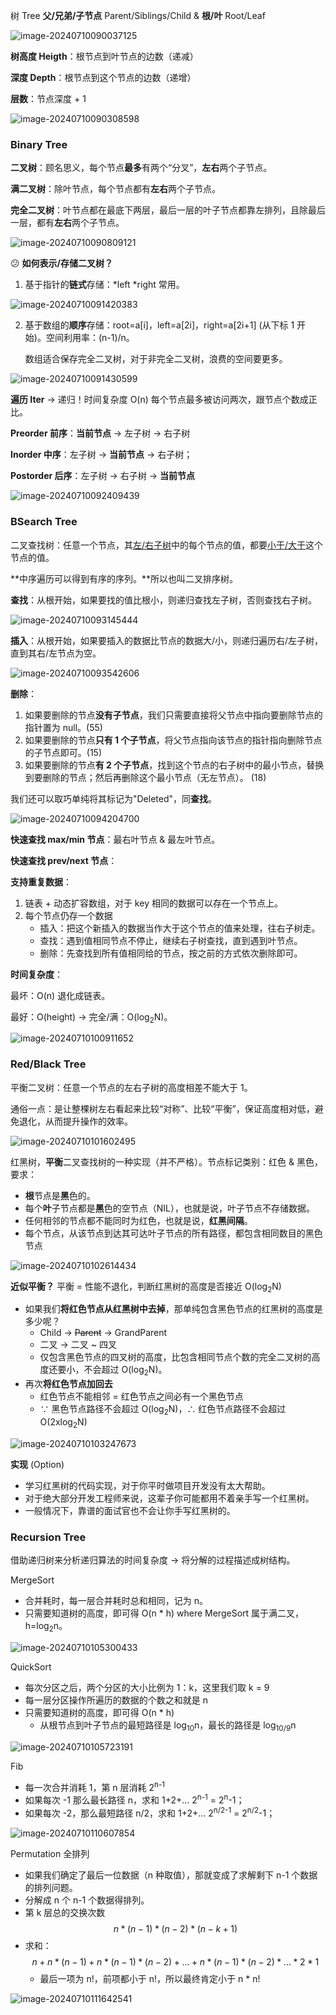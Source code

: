 树 Tree **父/兄弟/子节点** Parent/Siblings/Child & **根/叶** Root/Leaf

![image-20240710090037125](./12_tree.assets/image-20240710090037125.png)

**树高度 Heigth**：根节点到叶节点的边数（递减）

**深度 Depth**：根节点到这个节点的边数（递增）

**层数**：节点深度 + 1

![image-20240710090308598](./12_tree.assets/image-20240710090308598.png)

### Binary Tree

**二叉树**：顾名思义，每个节点**最多**有两个“分叉”，**左右**两个子节点。

**满二叉树**：除叶节点，每个节点都有**左右**两个子节点。

**完全二叉树**：叶节点都在最底下两层，最后一层的叶子节点都靠左排列，且除最后一层，都有**左右**两个子节点。

![image-20240710090809121](./12_tree.assets/image-20240710090809121.png)

:confused: **如何表示/存储二叉树？**

1. 基于指针的**链式**存储：*left *right 常用。

![image-20240710091420383](./12_tree.assets/image-20240710091420383.png)

2. 基于数组的**顺序**存储：root=a[i]，left=a[2i]，right=a[2i+1] (从下标 1 开始)。空间利用率：(n-1)/n。

   数组适合保存完全二叉树，对于非完全二叉树，浪费的空间要更多。

![image-20240710091430599](./12_tree.assets/image-20240710091430599.png)

**遍历 Iter** → 递归！时间复杂度 O(n) 每个节点最多被访问两次，跟节点个数成正比。

**Preorder 前序**：**当前节点** → 左子树 → 右子树

**Inorder 中序**：左子树 → **当前节点** → 右子树；

**Postorder 后序**：左子树 → 右子树 → **当前节点**

![image-20240710092409439](./12_tree.assets/image-20240710092409439.png)

### BSearch Tree

二叉查找树：任意一个节点，其<u>左/右子树</u>中的每个节点的值，都要<u>小于/大于</u>这个节点的值。

**中序遍历可以得到有序的序列。**所以也叫二叉排序树。

**查找**：从根开始，如果要找的值比根小，则递归查找左子树，否则查找右子树。

![image-20240710093145444](./12_tree.assets/image-20240710093145444.png)

**插入**：从根开始，如果要插入的数据比节点的数据大/小，则递归遍历右/左子树，直到其右/左节点为空。

![image-20240710093542606](./12_tree.assets/image-20240710093542606.png)

**删除**：

1. 如果要删除的节点**没有子节点**，我们只需要直接将父节点中指向要删除节点的指针置为 null。(55)
2. 如果要删除的节点**只有 1 个子节点**，将父节点指向该节点的指针指向删除节点的子节点即可。(15)
3. 如果要删除的节点**有 2 个子节点**，找到这个节点的右子树中的最小节点，替换到要删除的节点；然后再删除这个最小节点（无左节点）。 (18)

我们还可以取巧单纯将其标记为"Deleted"，同**查找**。

![image-20240710094204700](./12_tree.assets/image-20240710094204700.png)

**快速查找 max/min 节点**：最右叶节点 & 最左叶节点。

**快速查找 prev/next 节点**：

**支持重复数据**：

1. 链表 + 动态扩容数组，对于 key 相同的数据可以存在一个节点上。
2. 每个节点仍存一个数据
   - 插入：把这个新插入的数据当作大于这个节点的值来处理，往右子树走。
   - 查找：遇到值相同节点不停止，继续右子树查找，直到遇到叶节点。
   - 删除：先查找到所有值相同给的节点，按之前的方式依次删除即可。

**时间复杂度**：

最坏：O(n) 退化成链表。

最好：O(height) → 完全/满：O(log<sub>2</sub>N)。

![image-20240710100911652](./12_tree.assets/image-20240710100911652.png)

### Red/Black Tree

平衡二叉树：任意一个节点的左右子树的高度相差不能大于 1。

通俗一点：是让整棵树左右看起来比较“对称”、比较“平衡”，保证高度相对低，避免退化，从而提升操作的效率。

![image-20240710101602495](./12_tree.assets/image-20240710101602495.png)

红黑树，**平衡**二叉查找树的一种实现（并不严格）。节点标记类别：红色 & 黑色，要求：

- **根**节点是**黑**色的。
- 每个**叶**子节点都是**黑**色的空节点（NIL），也就是说，叶子节点不存储数据。
- 任何相邻的节点都不能同时为红色，也就是说，**红黑间隔**。
- 每个节点，从该节点到达其可达叶子节点的所有路径，都包含相同数目的黑色节点

![image-20240710102614434](./12_tree.assets/image-20240710102614434.png)

**近似平衡？** 平衡 = 性能不退化，判断红黑树的高度是否接近 O(log<sub>2</sub>N)

- 如果我们**将红色节点从红黑树中去掉**，那单纯包含黑色节点的红黑树的高度是多少呢？
  - Child → ~~Parent~~ → GrandParent
  - 二叉 → 二叉 ~ 四叉
  - 仅包含黑色节点的四叉树的高度，比包含相同节点个数的完全二叉树的高度还要小，不会超过 O(log<sub>2</sub>N)。
- 再次**将红色节点加回去**
  - 红色节点不能相邻 = 红色节点之间必有一个黑色节点
  - ∵ 黑色节点路径不会超过 O(log<sub>2</sub>N)，∴ 红色节点路径不会超过 O(2xlog<sub>2</sub>N)

![image-20240710103247673](./12_tree.assets/image-20240710103247673.png)

**实现** (Option)

- 学习红黑树的代码实现，对于你平时做项目开发没有太大帮助。
- 对于绝大部分开发工程师来说，这辈子你可能都用不着亲手写一个红黑树。
- 一般情况下，靠谱的面试官也不会让你手写红黑树的。

### Recursion Tree

借助递归树来分析递归算法的时间复杂度 → 将分解的过程描述成树结构。

MergeSort

- 合并耗时，每一层合并耗时总和相同，记为 n。
- 只需要知道树的高度，即可得 O(n * h) where MergeSort 属于满二叉，h=log<sub>2</sub>n。

![image-20240710105300433](./12_tree.assets/image-20240710105300433.png)

QuickSort

- 每次分区之后，两个分区的大小比例为 1：k，这里我们取 k = 9
- 每一层分区操作所遍历的数据的个数之和就是 n
- 只需要知道树的高度，即可得 O(n * h)
  - 从根节点到叶子节点的最短路径是 log<sub>10</sub>n，最长的路径是 log<sub>10/9</sub>n

![image-20240710105723191](./12_tree.assets/image-20240710105723191.png)

Fib

- 每一次合并消耗 1，第 n 层消耗 2<sup>n-1</sup>
- 如果每次 -1 那么最长路径 n，求和 1+2+... 2<sup>n-1</sup> = 2<sup>n</sup>-1；
- 如果每次 -2，那么最短路径 n/2，求和 1+2+... 2<sup>n/2-1</sup> = 2<sup>n/2</sup>-1；

![image-20240710110607854](./12_tree.assets/image-20240710110607854.png)

Permutation 全排列

- 如果我们确定了最后一位数据（n 种取值），那就变成了求解剩下 n-1 个数据的排列问题。
- 分解成 n 个 n-1 个数据得排列。
- 第 k 层总的交换次数 $$n*(n-1)*(n-2)*(n-k+1)$$
- 求和：$$n + n*(n-1) + n*(n-1)*(n-2) +... + n*(n-1)*(n-2)*...*2*1$$
  - 最后一项为 n!，前项都小于 n!，所以最终肯定小于 n * n!

![image-20240710111642541](./12_tree.assets/image-20240710111642541.png)